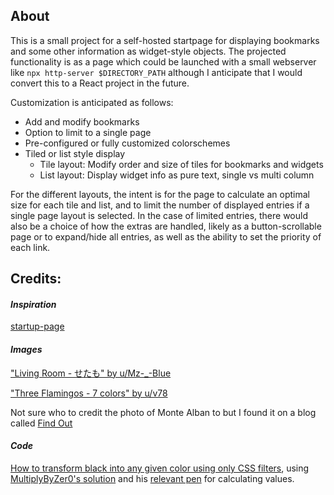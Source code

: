 ## About ##

This is a small project for a self-hosted startpage for displaying bookmarks and some other information as widget-style objects. The projected functionality is as a page which could be launched with a small webserver like `npx http-server $DIRECTORY_PATH` although I anticipate that I would convert this to a React project in the future.

Customization is anticipated as follows:

- Add and modify bookmarks
- Option to limit to a single page 
- Pre-configured or fully customized colorschemes
- Tiled or list style display
  + Tile layout: Modify order and size of tiles for bookmarks and widgets
  + List layout: Display widget info as pure text, single vs multi column 

For the different layouts, the intent is for the page to calculate an optimal size for each tile and list, and to limit the number of displayed entries if a single page layout is selected. In the case of limited entries, there would also be a choice of how the extras are handled, likely as a button-scrollable page or to expand/hide all entries, as well as the ability to set the priority of each link.

## Credits: ##

#### *Inspiration* ####

[startup-page](https://timothypholmes.github.io/startup-page/)

#### *Images* ####

["Living Room - せたも" by u/Mz-\_-Blue](https://www.reddit.com/r/PixelArt/comments/x5kwef/living_room_せたも/?utm_source=share&utm_medium=web2x&context=3)

["Three Flamingos - 7 colors" by u/v78 ](https://www.reddit.com/r/PixelArt/comments/s239lg/oc_three_flamingos_7_colors/?utm_source=share&utm_medium=web2x&context=3)

Not sure who to credit the photo of Monte Alban to but I found it on a blog called [Find Out](https://founditok.blogspot.com/2021/07/monte-alban-mexico-ruins.html)

#### *Code* ####

[How to transform black into any given color using only CSS filters](https://stackoverflow.com/questions/42966641/how-to-transform-black-into-any-given-color-using-only-css-filters/43960991#43960991), using [MultiplyByZer0's solution](https://stackoverflow.com/questions/42966641/how-to-transform-black-into-any-given-color-using-only-css-filters/43960991#43960991) and his [relevant pen](https://codepen.io/sosuke/pen/Pjoqqp) for calculating values.
